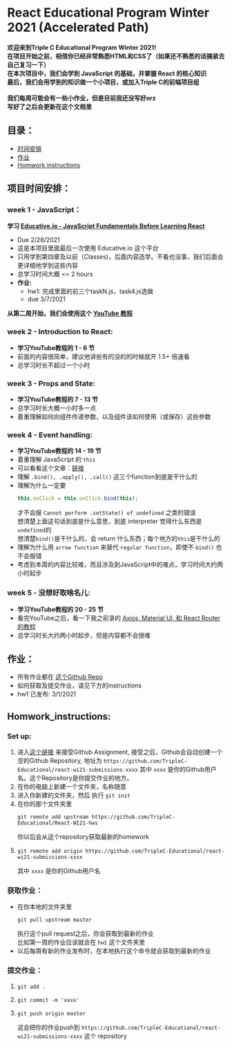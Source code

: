 # React Educational Program Winter 2021 (Accelerated Path)

**欢迎来到Triple C Educational Program Winter 2021!**  
**在项目开始之前，相信你已经非常熟悉HTML和CSS了（如果还不熟悉的话搞紧去自己复习一下）**  
**在本次项目中，我们会学到 JavaScript 的基础，并掌握 React 的核心知识**  
**最后，我们会用学到的知识做一个小项目，或加入Triple C的前端项目组**  
<br>
**我们每周可能会有一些小作业，但是目前我还没写好orz**  
**写好了之后会更新在这个文档里** 

## 目录：
- [时间安排](#项目时间安排)
- [作业](#作业)
- [Homwork instructions](#Homwork_instructions)

## 项目时间安排：
### week 1 - JavaScript：
**学习 [Educative.io - JavaScript Fundamentals Before Learning React](https://www.educative.io/courses/javascript-fundamentals-before-learning-react)**
- Due 2/28/2021
- 这是本项目里面最后一次使用 Educative.io 这个平台
- 只用学到第四章及以前（Classes)，后面内容选学。不看也没事，我们后面会更详细地学到这些内容
- 总学习时间大概 <= 2 hours
- **作业:**
    - hw1: 完成里面的前三个taskN.js，task4.js选做
    - due 3/7/2021 

**从第二周开始，我们会使用这个 [YouTube 教程](https://www.youtube.com/watch?v=QFaFIcGhPoM&list=PLC3y8-rFHvwgg3vaYJgHGnModB54rxOk3&ab_channel=Codevolution)**
### week 2 - Introduction to React:
- **学习YouTube教程的 1 - 6 节**  
- 前面的内容很简单，建议他讲些有的没的的时候就开 1.5+ 倍速看
- 总学习时长不超过一个小时

### week 3 - Props and State:
- **学习YouTube教程的 7 - 13 节**  
- 总学习时长大概一小时多一点
- 着重理解如何向组件传递参数，以及组件该如何使用（或保存）这些参数

### week 4 - Event handling:
- **学习YouTube教程的 14 - 19 节**  
- 着重理解 JavaScript 的 ```this```
- 可以看看这个文章：[链接](https://www.javascripttutorial.net/javascript-this/)
- 理解 ```.bind(), .apply(), .call()``` 这三个function到底是干什么的
- 理解为什么一定要
    ```javascript
    this.onClick = this.onClick.bind(this);
    ```
    才不会报 ```Cannot perform .setState() of undefined``` 之类的错误  
    想清楚上面这句话到底是什么意思，到底 interpreter 觉得什么东西是```undefined```的  
    想清楚```bind()```是干什么的，会 return 什么东西；每个地方的```this```是干什么的
- 理解为什么用 ```arrow function``` 来替代 ```regular function```，即使不 ```bind()``` 也不会报错
- 考虑到本周的内容比较难，而且涉及到JavaScript中的难点，学习时间大约两小时起步


### week 5 - 没想好取啥名儿:
- **学习YouTube教程的 20 - 25 节**  
- 看完YouTube之后，看一下我之前录的 [Axios, Material UI, 和 React Router 的教程](https://drive.google.com/file/d/1qfohK3fd6cu3AfuOaqx1CtFZw2rXGfYR/view?usp=sharing)
- 总学习时长大约两小时起步，但是内容都不会很难  

## 作业：
 - 所有作业都在 [这个Github Repo](https://github.com/TripleC-Educational/React-WI21-hws)
 - 如何获取及提交作业，请见下方的instructions
 - hw1 已发布: 3/1/2021

## Homwork_instructions: 
### Set up:
1. 进入[这个链接](https://classroom.github.com/a/efxXn9i9) 来接受Github Assignment, 接受之后，Github会自动创建一个空的Github Repository, 地址为 ```https://github.com/TripleC-Educational/react-wi21-submissions-xxxx``` 其中 ```xxxx``` 是你的Github用户名。这个Repository是你提交作业的地方。
2. 在你的电脑上新建一个文件夹，名称随意
3. 进入你新建的文件夹，然后 执行 ```git init```
4. 
    在你的那个文件夹里
    ```
    git remote add upstream https://github.com/TripleC-Educational/React-WI21-hws
    ```
    你以后会从这个repository获取最新的homework
5. 
    ```
    git remote add origin https://github.com/TripleC-Educational/react-wi21-submissions-xxxx
    ```
    其中 ```xxxx``` 是你的Github用户名

### 获取作业：
- 在你本地的文件夹里
    ```
    git pull upstream master
    ```
    执行这个pull request之后，你会获取到最新的作业  
    比如第一周的作业应该就会在 ```hw1``` 这个文件夹里
- 以后每周有新的作业发布时，在本地执行这个命令就会获取到最新的作业

### 提交作业：
1. 
    ```
    git add .
    ```
2. 
    ```
    git commit -m 'xxxx'
    ```
3. 
    ```
    git push origin master
    ```
    这会把你的作业push到 ```https://github.com/TripleC-Educational/react-wi21-submissions-xxxx``` 这个 repository